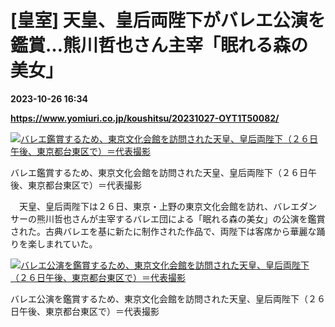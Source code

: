 # [皇室] 天皇、皇后両陛下がバレエ公演を鑑賞…熊川哲也さん主宰「眠れる森の美女」

**2023-10-26 16:34**

**https://www.yomiuri.co.jp/koushitsu/20231027-OYT1T50082/**

[![バレエ鑑賞するため、東京文化会館を訪問された天皇、皇后両陛下（２６日午後、東京都台東区で）＝代表撮影](https://www.yomiuri.co.jp/media/2023/10/20231027-OYT1I50024-1.jpg)](https://www.yomiuri.co.jp/pluralphoto/20231027-OYT1I50024/)

バレエ鑑賞するため、東京文化会館を訪問された天皇、皇后両陛下（２６日午後、東京都台東区で）＝代表撮影

　天皇、皇后両陛下は２６日、東京・上野の東京文化会館を訪れ、バレエダンサーの熊川哲也さんが主宰するバレエ団による「眠れる森の美女」の公演を鑑賞された。古典バレエを基に新たに制作された作品で、両陛下は客席から華麗な踊りを楽しまれていた。

[![バレエ公演を鑑賞するため、東京文化会館を訪問された天皇、皇后両陛下（２６日午後、東京都台東区で）＝代表撮影](https://www.yomiuri.co.jp/media/2023/10/20231027-OYT1I50023-1.jpg)](https://www.yomiuri.co.jp/pluralphoto/20231027-OYT1I50023/)

バレエ公演を鑑賞するため、東京文化会館を訪問された天皇、皇后両陛下（２６日午後、東京都台東区で）＝代表撮影